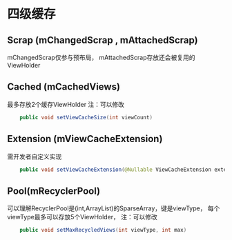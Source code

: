 
# 四级缓存
## Scrap (mChangedScrap , mAttachedScrap)
mChangedScrap仅参与预布局，
mAttachedScrap存放还会被复用的ViewHolder

## Cached (mCachedViews)
最多存放2个缓存ViewHolder
注：可以修改
```java
    public void setViewCacheSize(int viewCount)
```

## Extension (mViewCacheExtension)
需开发者自定义实现
```java
    public void setViewCacheExtension(@Nullable ViewCacheExtension extension)
```

## Pool(mRecyclerPool)
可以理解RecyclerPool是(int,ArrayList<ViewHolder>)的SparseArray，键是viewType，
每个viewType最多可以存放5个ViewHolder，
注：可以修改
```java
    public void setMaxRecycledViews(int viewType, int max)
```

